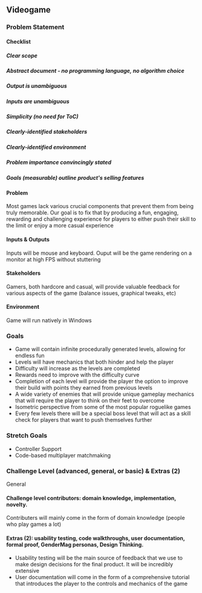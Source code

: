 ## Videogame
### Problem Statement
#### Checklist
##### Clear scope
##### Abstract document - no programming language, no algorithm choice
##### Output is unambiguous
##### Inputs are unambiguous
##### Simplicity (no need for ToC)
##### Clearly-identified stakeholders
##### Clearly-identified environment
##### Problem importance convincingly stated
##### Goals (measurable) outline product's selling features
#### Problem
Most games lack various crucial components that prevent them from being truly memorable. Our goal is to fix that by producing a fun, engaging, rewarding and challenging experience for players to either push their skill to the limit or enjoy a more casual experience
#### Inputs & Outputs
Inputs will be mouse and keyboard. Ouput will be the game rendering on a monitor at high FPS without stuttering
#### Stakeholders
Gamers, both hardcore and casual, will provide valuable feedback for various aspects of the game (balance issues, graphical tweaks, etc)
#### Environment
Game will run natively in Windows
### Goals
- Game will contain infinite procedurally generated levels, allowing for endless fun
- Levels will have mechanics that both hinder and help the player
- Difficulty will increase as the levels are completed
- Rewards need to improve with the difficulty curve
- Completion of each level will provide the player the option to improve their build with points they earned from previous levels
- A wide variety of enemies that will provide unique gameplay mechanics that will require the player to think on their feet to overcome
- Isometric perspective from some of the most popular roguelike games
- Every few levels there will be a special boss level that will act as a skill check for players that want to push themselves further
### Stretch Goals
- Controller Support
- Code-based multiplayer matchmaking
### Challenge Level (advanced, general, or basic) & Extras (2)
General
#### Challenge level contributors: domain knowledge, implementation, novelty.
Contributers will mainly come in the form of domain knowledge (people who play games a lot)
#### Extras (2): usability testing, code walkthroughs, user documentation, formal proof, GenderMag personas, Design Thinking.
- Usability testing will be the main source of feedback that we use to make design decisions for the final product. It will be incredibly extensive
- User documentation will come in the form of a comprehensive tutorial that introduces the player to the controls and mechanics of the game
